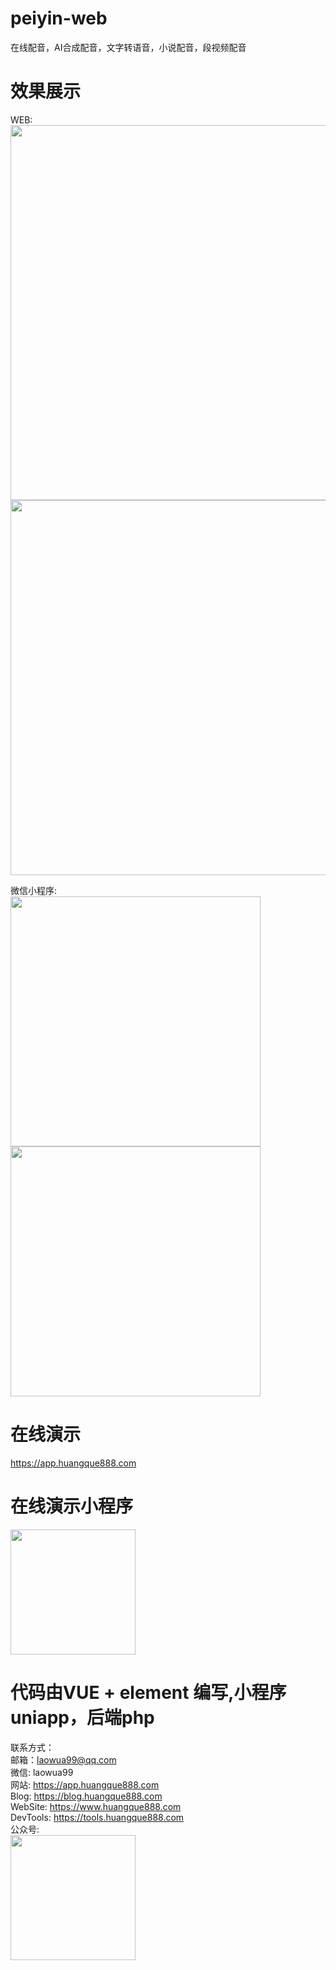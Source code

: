# peiyin-web
在线配音，AI合成配音，文字转语音，小说配音，段视频配音

# 效果展示

WEB: <br />
<img src="https://app.huangque888.com/cdn/demo1.png" width="600" /> <br />
<img src="https://app.huangque888.com/cdn/demo2.png" width="600" /> <br />

微信小程序: <br />
<img src="https://app.huangque888.com/cdn/IMG_3172.PNG" width="400" /> <br />
<img src="https://app.huangque888.com/cdn/demo11.PNG" width="400" /> <br />


# 在线演示

https://app.huangque888.com

# 在线演示小程序

<img src="https://app.huangque888.com/cdn/gh_2c9da8149a72_258.jpg" width="200" />

# 代码由VUE + element 编写,小程序uniapp，后端php
联系方式： <br />
邮箱：laowua99@qq.com <br />
微信: laowua99 <br />
网站: https://app.huangque888.com <br />
Blog: https://blog.huangque888.com <br />
WebSite: https://www.huangque888.com <br />
DevTools: https://tools.huangque888.com <br />
公众号:
<br />
<img src="https://app.huangque888.com/cdn/erweima.png" width="200" />

